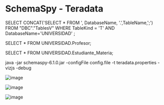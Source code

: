 # SchemaSpy - Teradata
SELECT CONCAT('SELECT * FROM ', DatabaseName, '.',TableName,';') FROM "DBC"."TablesV" 
WHERE TableKind = 'T' AND DatabaseName='UNIVERSIDAD' ;

SELECT * FROM UNIVERSIDAD.Profesor;

SELECT * FROM UNIVERSIDAD.Estudiante_Materia;


java -jar schemaspy-6.1.0.jar -configFile config.file -t teradata.properties -vizjs -debug

![image](https://user-images.githubusercontent.com/26145773/154222030-e80abb80-aa1a-4c06-b62a-7a3faea3d703.png)

![image](https://user-images.githubusercontent.com/26145773/154222304-31781bc8-b859-43ce-9ce0-d8e60e9b2051.png)

![image](https://user-images.githubusercontent.com/26145773/154222403-9b1016eb-a593-4fc0-ad59-37c007fcac22.png)
